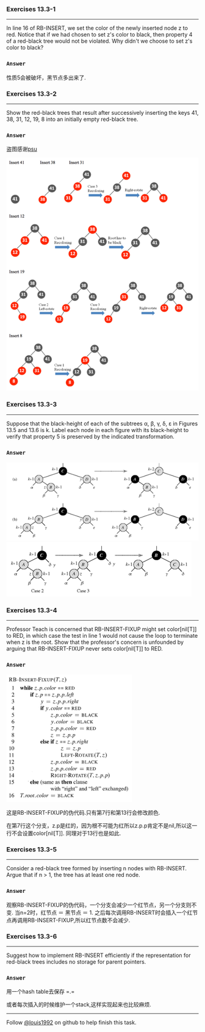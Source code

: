 ### Exercises 13.3-1
***
In line 16 of RB-INSERT, we set the color of the newly inserted node z to red. Notice that if we had chosen to set z's color to black, then property 4 of a red-black tree would not be violated. Why didn't we choose to set z's color to black?

### `Answer`
性质5会被破坏，黑节点多出来了.


### Exercises 13.3-2
***
Show the red-black trees that result after successively inserting the keys 41, 38, 31, 12, 19, 8 into an initially empty red-black tree.

### `Answer`
盗图感谢[psu](http://test.scripts.psu.edu/users/d/j/djh300/cmpsc465/notes-4985903869437/solutions-to-some-homework-exercises-as-shared-with-students/3-solutions-clrs-13.pdf)

![image](./repo/s3/1.png)


### Exercises 13.3-3
***
Suppose that the black-height of each of the subtrees α, β, γ, δ, ε in Figures 13.5 and 13.6 is k. Label each node in each figure with its black-height to verify that property 5 is preserved by the indicated transformation.

### `Answer`
![image](./repo/s3/2.png)
![image](./repo/s3/3.png)

### Exercises 13.3-4
***
Professor Teach is concerned that RB-INSERT-FIXUP might set color[nil[T]] to RED, in which case the test in line 1 would not cause the loop to terminate when z is the root. Show that the professor's concern is unfounded by arguing that RB-INSERT-FIXUP never sets color[nil[T]] to RED.
### `Answer`
![image](./repo/s3/4.png)

这是RB-INSERT-FIXUP的伪代码.只有第7行和第13行会修改颜色.

在第7行这个分支，z.p是红的，因为根不可能为红所以z.p.p肯定不是nil,所以这一行不会设置color[nil[T]]. 同理对于13行也是如此.

### Exercises 13.3-5
***
Consider a red-black tree formed by inserting n nodes with RB-INSERT. Argue that if n > 1, the tree has at least one red node.
### `Answer`
观察RB-INSERT-FIXUP的伪代码，一个分支会减少一个红节点，另一个分支则不变. 当n=2时，红节点 ＝ 黑节点 ＝ 1. 之后每次调用RB-INSERT时会插入一个红节点再调用RB-INSERT-FIXUP,所以红节点数不会减少. 

### Exercises 13.3-6
***
Suggest how to implement RB-INSERT efficiently if the representation for red-black trees includes no storage for parent pointers.
### `Answer`
用一个hash table去保存 =.=

或者每次插入的时候维护一个stack,这样实现起来也比较麻烦.

***
Follow [@louis1992](https://github.com/gzc) on github to help finish this task.

